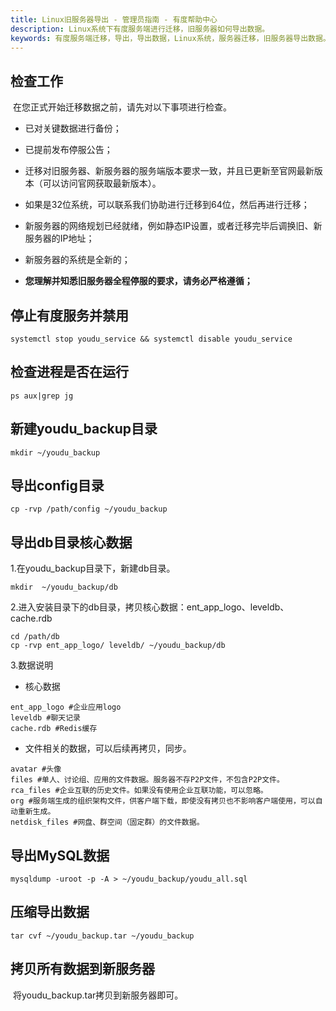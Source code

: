 ```yaml
---
title: Linux旧服务器导出 - 管理员指南 - 有度帮助中心
description: Linux系统下有度服务端进行迁移，旧服务器如何导出数据。
keywords: 有度服务端迁移，导出，导出数据，Linux系统，服务器迁移，旧服务器导出数据。
---
```


## 检查工作

​		在您正式开始迁移数据之前，请先对以下事项进行检查。

- 已对关键数据进行备份；

- 已提前发布停服公告；

- 迁移对旧服务器、新服务器的服务端版本要求一致，并且已更新至官网最新版本（可以访问官网获取最新版本）。
- 如果是32位系统，可以联系我们协助进行迁移到64位，然后再进行迁移；

- 新服务器的网络规划已经就绪，例如静态IP设置，或者迁移完毕后调换旧、新服务器的IP地址；

- 新服务器的系统是全新的；

- **您理解并知悉旧服务器全程停服的要求，请务必严格遵循；**

## 停止有度服务并禁用

```
systemctl stop youdu_service && systemctl disable youdu_service
```

## 检查进程是否在运行

```
ps aux|grep jg
```

## 新建youdu_backup目录

```
mkdir ~/youdu_backup
```

## 导出config目录

```
cp -rvp /path/config ~/youdu_backup
```

## 导出db目录核心数据

1.在youdu_backup目录下，新建db目录。

```
mkdir  ~/youdu_backup/db
```

2.进入安装目录下的db目录，拷贝核心数据：ent_app_logo、leveldb、cache.rdb

```
cd /path/db
cp -rvp ent_app_logo/ leveldb/ ~/youdu_backup/db
```

3.数据说明

- 核心数据

```
ent_app_logo #企业应用logo
leveldb #聊天记录
cache.rdb #Redis缓存
```

- 文件相关的数据，可以后续再拷贝，同步。

```
avatar #头像
files #单人、讨论组、应用的文件数据。服务器不存P2P文件，不包含P2P文件。
rca_files #企业互联的历史文件。如果没有使用企业互联功能，可以忽略。
org #服务端生成的组织架构文件，供客户端下载，即使没有拷贝也不影响客户端使用，可以自动重新生成。
netdisk_files #网盘、群空间（固定群）的文件数据。
```

## 导出MySQL数据

```
mysqldump -uroot -p -A > ~/youdu_backup/youdu_all.sql
```

## 压缩导出数据

```
tar cvf ~/youdu_backup.tar ~/youdu_backup
```

## 拷贝所有数据到新服务器

​		将youdu_backup.tar拷贝到新服务器即可。